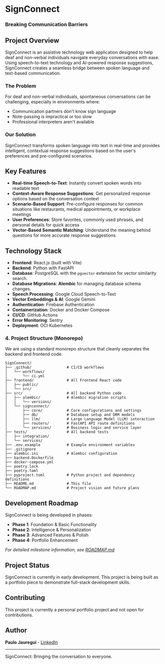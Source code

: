 # SignConnect
### Breaking Communication Barriers


## Project Overview

SignConnect is an assistive technology web application designed to help deaf and non-verbal individuals navigate everyday conversations with ease. Using speech-to-text technology and AI-powered response suggestions, SignConnect creates a seamless bridge between spoken language and text-based communication.

### The Problem

For deaf and non-verbal individuals, spontaneous conversations can be challenging, especially in environments where:
- Communication partners don't know sign language
- Note-passing is impractical or too slow
- Professional interpreters aren't available

### Our Solution

SignConnect transforms spoken language into text in real-time and provides intelligent, contextual response suggestions based on the user's preferences and pre-configured scenarios.

## Key Features

- **Real-time Speech-to-Text**: Instantly convert spoken words into readable text
- **Context-Aware Response Suggestions**: Get personalized response options based on the conversation context
- **Scenario-Based Support**: Pre-configure responses for common situations like restaurants, medical appointments, or workplace meetings
- **User Preferences**: Store favorites, commonly used phrases, and personal details for quick access
- **Vector-Based Semantic Matching**: Understand the meaning behind questions for more accurate response suggestions

## Technology Stack

-   **Frontend**: React.js (built with Vite)
-   **Backend**: Python with FastAPI
-   **Database**: PostgreSQL with the `pgvector` extension for vector similarity search.
-   **Database Migrations**: **Alembic** for managing database schema changes.
-   **Speech Processing**: Google Cloud Speech-to-Text
-   **Vector Embeddings & AI**: Google Gemini
-   **Authentication**: Firebase Authentication
-   **Containerization**: Docker and Docker Compose
-   **CI/CD**: GitHub Actions
-   **Error Monitoring**: Sentry
-   **Deployment**: OCI Kubernetes

### **4. Project Structure (Monorepo)**

We are using a standard monorepo structure that cleanly separates the backend and frontend code.

```
SignConnect/
├── .github/                # CI/CD workflows
│   └── workflows/
│       └── ci.yml
├── frontend/               # All Frontend React code
│   ├── public/
│   └── src/
├── src/                    # All backend Python code
│   ├── alembic/            # Alembic migration scripts
│   │   └── versions/
│   └── signconnect/
│       ├── core/           # Core configurations and settings
│       ├── db/             # Database setup and ORM models
│       ├── llm/            # Large Language Model (LLM) interaction
│       ├── routers/        # FastAPI API route definitions
│       └── services/       # Business logic and service layer
├── tests/                  # All backend tests
│   ├── integration/
│   └── services/
├── .env.example            # Example environment variables
├── .gitignore
├── alembic.ini             # Alembic configuration
├── backend.Dockerfile
├── docker-compose.yml
├── poetry.lock
├── poetry.toml
├── pyproject.toml          # Python project and dependency definitions
├── README.md               # This file
└── ROADMAP.md              # Project vision and future plans
```

## Development Roadmap

SignConnect is being developed in phases:

- **Phase 1**: Foundation & Basic Functionality
- **Phase 2**: Intelligence & Personalization
- **Phase 3**: Advanced Features & Polish
- **Phase 4**: Portfolio Enhancement

*For detailed milestone information, see [ROADMAP.md](./ROADMAP.md)*


## Project Status

SignConnect is currently in early development. This project is being built as a portfolio piece to demonstrate full-stack development skills.

## Contributing

This project is currently a personal portfolio project and not open for contributions.

## Author

**Paulo Jauregui** - [LinkedIn](https://www.linkedin.com/in/paulo-jauregui/)

---

SignConnect: Bringing the conversation to everyone.
